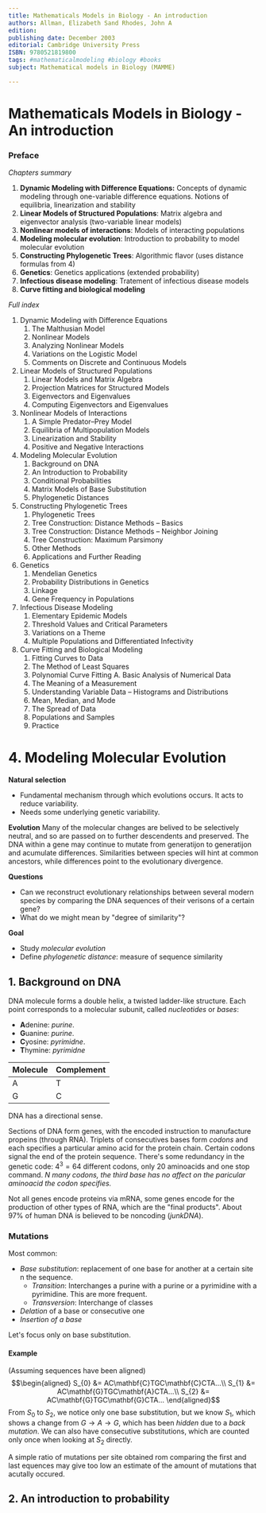 ```yaml
---
title: Mathematicals Models in Biology - An introduction
authors: Allman, Elizabeth Sand Rhodes, John A
edition:
publishing date: December 2003
editorial: Cambridge University Press
ISBN: 9780521819800
tags: #mathematicalmodeling #biology #books
subject: Mathematical models in Biology (MAMME)

---
```

# Mathematicals Models in Biology - An introduction
### Preface
*Chapters summary*
1. **Dynamic Modeling with Difference Equations:** Concepts of dynamic modeling through one-variable difference equations. Notions of equilibria, linearization and stability
2. **Linear Models of Structured Populations**: Matrix algebra and eigenvector analysis (two-variable linear models)
3. **Nonlinear models of interactions**: Models of interacting populations
4. **Modeling molecular evolution**: Introduction to probability to model molecular evolution
5. **Constructing Phylogenetic Trees**: Algorithmic flavor (uses distance formulas from 4)
6. **Genetics**: Genetics applications (extended probability)
7. **Infectious disease modeling**: Tratement of infectious disease models
8. **Curve fitting and biological modeling**

*Full index*
1. Dynamic Modeling with Difference Equations 
	1. The Malthusian Model
	2. Nonlinear Models
	3. Analyzing Nonlinear Models
	4. Variations on the Logistic Model
	5. Comments on Discrete and Continuous Models
2. Linear Models of Structured Populations
	1. Linear Models and Matrix Algebra
	2. Projection Matrices for Structured Models
	3. Eigenvectors and Eigenvalues
	4. Computing Eigenvectors and Eigenvalues
3. Nonlinear Models of Interactions
	1. A Simple Predator–Prey Model
	2. Equilibria of Multipopulation Models
	3. Linearization and Stability
	4. Positive and Negative Interactions
4. Modeling Molecular Evolution
	1. Background on DNA
	2. An Introduction to Probability
	3. Conditional Probabilities
	4. Matrix Models of Base Substitution
	5. Phylogenetic Distances 
5. Constructing Phylogenetic Trees
	1. Phylogenetic Trees
	2. Tree Construction: Distance Methods – Basics
	3. Tree Construction: Distance Methods – Neighbor Joining 
	4. Tree Construction: Maximum Parsimony
	5. Other Methods
	6. Applications and Further Reading
6. Genetics
	1. Mendelian Genetics
	2. Probability Distributions in Genetics
	3. Linkage
	4. Gene Frequency in Populations
7. Infectious Disease Modeling
	1. Elementary Epidemic Models
	2. Threshold Values and Critical Parameters
	3. Variations on a Theme
	4. Multiple Populations and Differentiated Infectivity
8. Curve Fitting and Biological Modeling
	1. Fitting Curves to Data
	2. The Method of Least Squares
	3. Polynomial Curve Fitting
A. Basic Analysis of Numerical Data
	1. The Meaning of a Measurement
	2. Understanding Variable Data – Histograms and Distributions
	3. Mean, Median, and Mode
	4. The Spread of Data
	5. Populations and Samples
	6. Practice

# 4. Modeling Molecular Evolution
**Natural selection**
- Fundamental mechanism through which evolutions occurs. It acts to reduce variability.
- Needs some underlying genetic variability.

**Evolution**
Many of the molecular changes are belived to be selectively neutral, and so are passed on to further descendents and preserved. The DNA within a gene may continue to mutate from generatijon to generatijon and acumulate differences. Similarities between species will hint at common ancestors, while differences point to the evolutionary divergence. 

**Questions**
- Can we reconstruct evolutionary relationships between several modern species by comparing the DNA sequences of their verisons of a certain gene?
- What do we might mean by "degree of similarity"?

**Goal**
- Study *molecular evolution*
- Define *phylogenetic distance*: measure of sequence similarity

## 1. Background on DNA
DNA molecule forms a double helix, a twisted ladder-like structure. Each point corresponds to a molecular subunit, called *nucleotides* or *bases*:
- **A**denine: *purine*.
- **G**uanine: *purine*.
- **C**yosine: *pyrimidne*.
- **T**hymine: *pyrimidne*

| Molecule | Complement |
| -------- | ---------- |
| A        | T          |
| G        | C          |

DNA has a directional sense.

Sections of DNA form genes, with the encoded instruction to manufacture propeins (through RNA). Triplets of consecutives bases form *codons* and each specifies a particular amino acid for the protein chain. Certain codons signal the end of the protein sequence. There's some redundancy in the genetic code:  $4^{3}= 64$ different codons, only 20 aminoacids and one stop command. *N many codons, the third base has no affect on the paricular aminoacid the codon specifies.*

Not all genes encode proteins via mRNA, some genes encode for the production of other types of RNA, which are the "final products". About 97% of human DNA is believed to be noncoding (*junkDNA*).

### Mutations
Most common:
- *Base substitution*: replacement of one base for another at a certain site n the sequence.
	- *Transition*: Interchanges a purine with a purine or a pyrimidine with a pyrimidine. This are more frequent.
	- *Transversion*: Interchange of classes
- *Delation* of a base or consecutive one
- *Insertion of a base*

Let's focus only on base substitution.

#### Example
(Assuming sequences have been aligned)
$$\begin{aligned}
S_{0} &= AC\mathbf{C}TGC\mathbf{C}CTA...\\
S_{1} &= AC\mathbf{G}TGC\mathbf{A}CTA...\\
S_{2} &= AC\mathbf{G}TGC\mathbf{G}CTA...
\end{aligned}$$
From $S_0$ to $S_2$, we notice only one base substitution, but we know $S_1$, which shows a change from $G \rightarrow A \rightarrow G$, which has been *hidden* due to a *back mutation*. We can also have consecutive substitutions, which are counted only once when looking at $S_2$ directly.

A simple ratio of mutations per site obtained rom comparing the first and last equences may give too low an estimate of the amount of mutations that acutally occured.

## 2. An introduction to probability